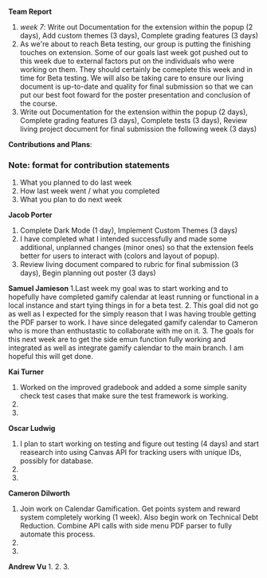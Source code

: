 **Team Report**
  1. *week 7*: Write out Documentation for the extension within the popup (2 days), Add custom themes (3 days), Complete grading features (3 days)
  2. As we're about to reach Beta testing, our group is putting the finishing touches on extension. Some of our goals last week got pushed out to this week due to external factors put on the individuals who were working on them. They should certainly be comeplete this week and in time for Beta testing. We will also be taking care to ensure our living document is up-to-date and quality for final submission so that we can put our best foot foward for the poster presentation and conclusion of the course.
  3. Write out Documentation for the extension within the popup (2 days), Complete grading features (3 days), Complete tests (3 days), Review living project document for final submission the following week (3 days)

**Contributions and Plans**:

### Note: format for contribution statements
1. What you planned to do last week
2. How last week went / what you completed
3. What you plan to do next week

  **Jacob Porter**
1. Complete Dark Mode (1 day), Implement Custom Themes (3 days)
2. I have completed what I intended successfully and made some additional, unplanned changes (minor ones) so that the extension feels better for users to interact with (colors and layout of popup).
3. Review living document compared to rubric for final submission (3 days), Begin planning out poster (3 days)

  **Samuel Jamieson**
1.Last week my goal was to start working and to hopefully have completed gamify calendar at least running or functional in a local instance and start tying things in for a beta test.
2. This goal did not go as well as I expected for the simply reason that I was having trouble getting the PDF parser to work. I have since delegated gamify calendar to Cameron who is more than enthustastic to collaborate with me on it.
3. The goals for this next week are to get the side emun function fully working and integrated as well as integrate gamify calendar to the main branch. I am hopeful this will get done.


 **Kai Turner**
1. Worked on the improved gradebook and added a some simple sanity check test cases that make sure the test framework is working.
2. 
3. 
  
  **Oscar Ludwig** 
1. I plan to start working on testing and figure out testing (4 days) and start reasearch into using Canvas API for tracking users with unique IDs, possibly for database.
2. 
3. 

  **Cameron Dilworth**
1. Join work on Calendar Gamification. Get points system and reward system completely working (1 week). Also begin work on Technical Debt Reduction. Combine API calls with side menu PDF parser to fully automate this process.
2. 
3. 

  **Andrew Vu**
1. 
2. 
3. 
